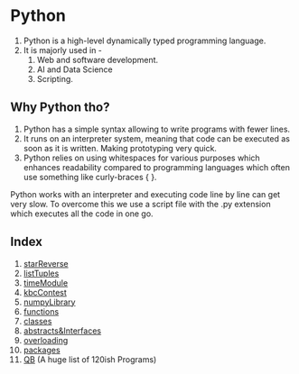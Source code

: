 # Python

1. Python is a high-level dynamically typed programming language.
3. It is majorly used in -
	1. Web and software development. <br>
	2. AI and Data Science
	3. Scripting.

## Why Python tho?

1. Python has a simple syntax allowing to write programs with fewer lines.
2. It runs on an interpreter system, meaning that code can be executed as soon as it is written. Making prototyping very quick.
3. Python relies on using whitespaces for various purposes which enhances readability compared to programming languages which often use something like curly-braces { }.

Python works with an interpreter and executing code line by line can get very slow. To overcome this we use a script file with the .py extension which executes all the code in one go.

## Index
1. [starReverse](https://github.com/AbhigyanBafna/brain2/tree/main/python/1_starReverse.py)
2. [listTuples](https://github.com/AbhigyanBafna/brain2/blob/main/python/2_listTuples.py)
3. [timeModule](https://github.com/AbhigyanBafna/brain2/blob/main/python/2_timeModule.py)
4. [kbcContest](https://github.com/AbhigyanBafna/brain2/blob/main/python/3_kbcContest.py)
5. [numpyLibrary](https://github.com/AbhigyanBafna/brain2/blob/main/python/3_numpy.py)
6. [functions](https://github.com/AbhigyanBafna/brain2/blob/main/python/4_fxns.py)
7. [classes](https://github.com/AbhigyanBafna/brain2/blob/main/python/5_classes.py)
8. [abstracts&Interfaces](https://github.com/AbhigyanBafna/brain2/blob/main/python/6_abstracts.py)
9. [overloading](https://github.com/AbhigyanBafna/brain2/blob/main/python/7_overloading.py)
10. [packages](https://github.com/AbhigyanBafna/brain2/blob/main/python/8_packages.py)
11. [QB](https://github.com/AbhigyanBafna/brain2/blob/main/python/buttload.pdf) (A huge list of 120ish Programs)

